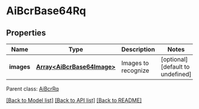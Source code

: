 
# AiBcrBase64Rq

## Properties
Name | Type | Description | Notes
------------ | ------------- | ------------- | -------------
**images** | [**Array&lt;AiBcrBase64Image&gt;**](AiBcrBase64Image.md) | Images to recognize              | [optional] [default to undefined]

 Parent class: [AiBcrRq](AiBcrRq.md)

[[Back to Model list]](README.md#documentation-for-models) [[Back to API list]](README.md#documentation-for-api-endpoints) [[Back to README]](README.md)
